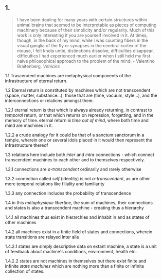 ## 1.

> I have been dealing for many years with certain structures within animal brains that seemed to be interpretable as pieces of computing machinery because of their simplicity and/or regularity. Much of this work is only interesting if you are yourself involved in it. At times, though, in the back of my mind, while I was counting fibers in the visual ganglia of the fly or synapses in the cerebral cortex of the mouse, I felt knots untie, distinctions dissolve, difficulties disappear, difficulties I had experienced much earlier when I still held my first naive philosophical approach to the problem of the mind. - Valentino Braitenberg, _Vehicles_

1.1 Trascendent machines are metaphysical components of the infrastructure of eternal return. 


1.2 Eternal return is constituted by machines which are not transcendent (space, matter, substance...), those that are (time, vacuum, style...), and the interconnections or relations amongst them.

1.2.1 eternal return is that which is always already returning, in contrast to _temporal_ return, or that which returns on repression, forgetting, and in the memory of time. eternal return is _time out of mind_, where both time and mind are machines in it.

1.2.2 a crude analogy for it could be that of a sanctum sanctorum in a temple, wherein one or several idols placed in it would then represent the infrastructure thereof 


1.3 relations here include both _inter_ and _intra_ connections - which connect transcendent machines to each other and to themselves respectively.

1.3.1 connections are _a-transcendent_ ordinarily and rarely otherwise

1.3.2 connection called _self_ (identity) is not _a-transcendent_, as are other more temporal relations like filiality and familiarity

1.3.3 any connection includes the probability of transcendence 


1.4 in this _métaphysique libertine_, the sum of machines, their connections and states is also a transcendent machine - creating thus a hierarchy

1.4.1 all machines thus exist in hierarchies and inhabit in and as states of other machines

1.4.2 all machines exist in a finite field of states and connections, wherein state transitions are relayed inter alia

1.4.2.1 states are simply descriptive data on extant machine, a state is a unit of feedback about machine's conditions, environment, health etc.

1.4.2.2 states are not machines in themselves but there exist finite and infinite _state machines_ which are nothing more than a finite or infinite collection of states. 